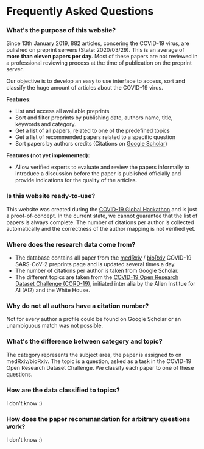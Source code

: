 # Frequently Asked Questions

### What's the purpose of this website?
Since 13th January 2019, 882 articles, concering the COVID-19 virus, are pulished on preprint servers (State: 2020/03/29).
This is an average of **more than eleven papers per day**. Most of these papers are not reviewed in a professional
reviewing process at the time of publication on the preprint server.

Our objective is to develop an easy to use interface to access, sort and classify the huge amount of articles about the 
COVID-19 virus.

**Features:**

- List and access all available preprints
- Sort and filter preprints by publishing date, authors name, title, keywords and category.
- Get a list of all papers, related to one of the predefined topics
- Get a list of recommended papers related to a specific question
- Sort papers by authors credits (Citations on [Google Scholar](https://scholar.google.com))

**Features (not yet implemented):**
- Allow verified experts to evaluate and review the papers informally to introduce a discussion before the paper is 
published officially and provide indications for the quality of the articles.

### Is this website ready-to-use?

This website was created during the [COVID-19 Global Hackathon](https://covid-global-hackathon.devpost.com) and is just 
a proof-of-concept.
In the current state, we cannot guarantee that the list of papers is always complete.
The number of citations per author is collected automatically and the correctness of the author mapping is not verified yet.

### Where does the research data come from?

- The database contains all paper from the [medRxiv](https://connect.medrxiv.org/relate/content/181) /
[bioRxiv](https://connect.biorxiv.org/relate/content/181) COVID-19 SARS-CoV-2 preprints page and is updated several
times a day.
- The number of citations per author is taken from Google Scholar.
- The different topics are taken from the
[COVID-19 Open Research Dataset Challenge (CORD-19)](https://www.kaggle.com/allen-institute-for-ai/CORD-19-research-challenge/tasks),
initiated inter alia by the Allen Institue for AI (AI2) and the White House.

### Why do not all authors have a citation number?

Not for every author a profile could be found on Google Scholar or an unambiguous match was not possible.

### What's the difference between __category__ and __topic__?

The category represents the subject area, the paper is assigned to on medRxiv/bioRxiv. 
The topic is a question, asked as a task in the COVID-19 Open Research Dataset Challenge. We classify each paper
to one of these questions.

### How are the data classified to topics?

I don't know :)

### How does the paper recommandation for arbitrary questions work?

I don't know :)